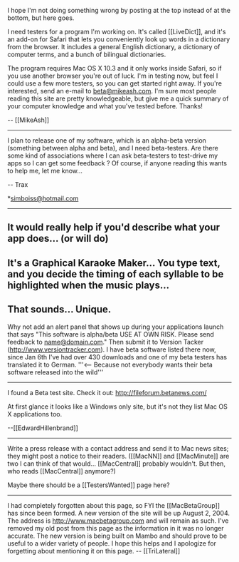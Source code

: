 I hope I'm not doing something wrong by posting at the top instead of at the bottom, but here goes.

I need testers for a program I'm working on. It's called [[LiveDict]], and it's an add-on for Safari that lets you conveniently look up words in a dictionary from the browser. It includes a general English dictionary, a dictionary of computer terms, and a bunch of bilingual dictionaries.

The program requires Mac OS X 10.3 and it only works inside Safari, so if you use another browser you're out of luck. I'm in testing now, but feel I could use a few more testers, so you can get started right away. If you're interested, send an e-mail to beta@mikeash.com. I'm sure most people reading this site are pretty knowledgeable, but give me a quick summary of your computer knowledge and what you've tested before. Thanks!

-- [[MikeAsh]]

----

I plan to release one of my software, which is an alpha-beta version (something between alpha and beta), and I need beta-testers. Are there some kind of associations where I can ask beta-testers to test-drive my apps so I can get some feedback ? Of course, if anyone reading this wants to help me, let me know...

-- Trax

*simboiss@hotmail.com


----

It would really help if you'd describe what your app does... (or will do)
----
It's a Graphical Karaoke Maker... You type text, and you decide the timing of each syllable to be highlighted when the music plays...
----
That sounds... Unique.
----
Why not add an alert panel that shows up during your applications launch that says "This software is alpha/beta USE AT OWN RISK.  Please send feedback to name@domain.com."  Then submit it to Version Tacker (http://www.versiontracker.com).  I have beta software listed there now, since Jan 6th I've had over 430 downloads and one of my beta testers has translated it to German. '''<-- Because not everybody wants their beta software released into the wild'''


----

I found a Beta test site. Check it out: http://fileforum.betanews.com/

At first glance it looks like a Windows only site, but it's not they list Mac OS X applications too.

--[[EdwardHillenbrand]]

----

Write a press release with a contact address and send it to Mac news sites; they might post a notice to their readers. ([[MacNN]] and [[MacMinute]] are two I can think of that would... [[MacCentral]] probably wouldn't. But then, who reads [[MacCentral]] anymore?)

Maybe there should be a [[TestersWanted]] page here?

----

I had completely forgotten about this page, so FYI the [[MacBetaGroup]] has since been formed.  A new version of the site will be up August 2, 2004.  The address is http://www.macbetagroup.com and will remain as such.   I've removed my old post from this page as the information in it was no longer accurate.  The new version is being built on Mambo and should prove to be useful to a wider variety of people.  I hope this helps and I apologize for forgetting about mentioning it on this page. -- [[TriLateral]]